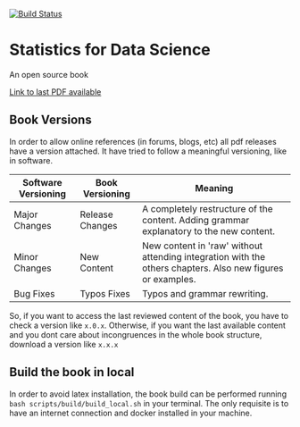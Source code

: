 [![Build
Status](https://travis-ci.com/RicardoHS/statistics-for-data-science-book.svg?branch=master)](https://travis-ci.com/RicardoHS/statistics-for-data-science-book)

# Statistics for Data Science
An open source book

[Link to last PDF
available](https://github.com/RicardoHS/statistics-for-data-science-book/releases/latest)

## Book Versions
In order to allow online references (in forums, blogs, etc) all pdf releases
have a version attached. It have tried to follow a meaningful versioning, like
in software.

| Software Versioning | Book Versioning | Meaning                                                                                                    |
|-----------------------------|-------------------------|------------------------------------------------------------------------------------------------------------|
| Major Changes               | Release Changes         | A completely restructure of the content. Adding grammar explanatory to the new content.                    |
| Minor Changes               | New Content             | New content in 'raw' without attending integration with the others chapters. Also new figures or examples. |
| Bug Fixes                   | Typos Fixes             | Typos and grammar rewriting.                                                                               |

So, if you want to access the last reviewed content of the book, you have to
check a version like  `x.0.x`. Otherwise, if you want the last available content
and you dont care about incongruences in the whole book structure, download a
version like `x.x.x`

## Build the book in local
In order to avoid latex installation, the book build can be performed running
`bash scripts/build/build_local.sh` in your terminal. The only requisite is to
have an internet connection and docker installed in your machine.